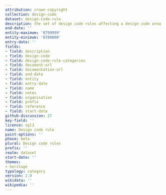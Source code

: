 ```yaml
---
attribution: crown-copyright
collection: design-code
dataset: design-code-rule
description: the set of design code rules affecting a design code area
end-date: ''
entity-maximum: '8799999'
entity-minimum: '8700000'
entry-date: ''
fields:
- field: description
- field: design-code
- field: design-code-rule-categories
- field: document-url
- field: documentation-url
- field: end-date
- field: entity
- field: entry-date
- field: name
- field: notes
- field: organisation
- field: prefix
- field: reference
- field: start-date
github-discussion: 27
key-field: ''
licence: ogl3
name: Design code rule
paint-options: ''
phase: beta
plural: Design code rules
prefix: ''
realm: dataset
start-date: ''
themes:
- heritage
typology: category
version: 2.0
wikidata: ''
wikipedia: ''
---
```

